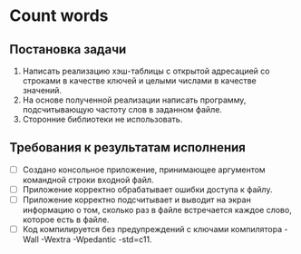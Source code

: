 # Count words
## Постановка задачи
1. Написать реализацию хэш-таблицы с открытой адресацией со строками в качестве ключей и целыми числами в качестве значений.
2. На основе полученной реализации написать программу, подсчитывающую частоту слов в заданном файле.
3. Сторонние библиотеки не использовать.

## Требования к результатам исполнения
- [ ] Создано консольное приложение, принимающее аргументом командной строки входной файл.
- [ ] Приложение корректно обрабатывает ошибки доступа к файлу.
- [ ] Приложение корректно подсчитывает и выводит на экран информацию о том, сколько раз в файле встречается каждое слово, которое есть в файле.
- [ ] Код компилируется без предупреждений с ключами компилятора -Wall -Wextra -Wpedantic -std=c11.
